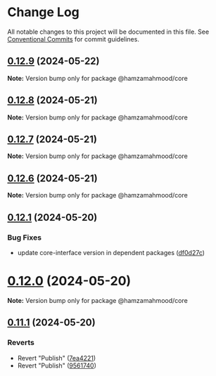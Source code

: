 # Change Log

All notable changes to this project will be documented in this file.
See [Conventional Commits](https://conventionalcommits.org) for commit guidelines.

## [0.12.9](https://github.com/apimatic/apimatic-js-runtime/compare/@hamzamahmood/core@0.12.8...@hamzamahmood/core@0.12.9) (2024-05-22)

**Note:** Version bump only for package @hamzamahmood/core






## [0.12.8](https://github.com/apimatic/apimatic-js-runtime/compare/@hamzamahmood/core@0.12.7...@hamzamahmood/core@0.12.8) (2024-05-21)

**Note:** Version bump only for package @hamzamahmood/core

## [0.12.7](https://github.com/apimatic/apimatic-js-runtime/compare/@hamzamahmood/core@0.12.1...@hamzamahmood/core@0.12.7) (2024-05-21)

**Note:** Version bump only for package @hamzamahmood/core

## [0.12.6](https://github.com/apimatic/apimatic-js-runtime/compare/@hamzamahmood/core@0.12.1...@hamzamahmood/core@0.12.6) (2024-05-21)

**Note:** Version bump only for package @hamzamahmood/core

## [0.12.1](https://github.com/apimatic/apimatic-js-runtime/compare/@hamzamahmood/core@0.12.0...@hamzamahmood/core@0.12.1) (2024-05-20)

### Bug Fixes

- update core-interface version in dependent packages ([df0d27c](https://github.com/apimatic/apimatic-js-runtime/commit/df0d27ca0242a0294c4501defb125c3ff6312347))

# [0.12.0](https://github.com/apimatic/apimatic-js-runtime/compare/@hamzamahmood/core@0.11.1...@hamzamahmood/core@0.12.0) (2024-05-20)

**Note:** Version bump only for package @hamzamahmood/core

## [0.11.1](https://github.com/apimatic/apimatic-js-runtime/compare/@hamzamahmood/core@0.12.0...@hamzamahmood/core@0.11.1) (2024-05-20)

### Reverts

- Revert "Publish" ([7ea4221](https://github.com/apimatic/apimatic-js-runtime/commit/7ea422146e6c9f010a056fe1bfed5a8996eeeebe))
- Revert "Publish" ([9561740](https://github.com/apimatic/apimatic-js-runtime/commit/956174084b496d262d54256efd23ccdc19dfe0fe))
